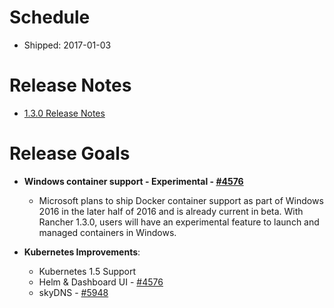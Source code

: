 # Schedule

* Shipped: 2017-01-03

# Release Notes

* [1.3.0 Release Notes](https://github.com/rancher/rancher/releases/tag/v1.3.0)

# Release Goals

* **Windows container support - Experimental - [#4576](https://github.com/rancher/rancher/issues/4576)**
  * Microsoft plans to ship Docker container support as part of Windows 2016 in the later half of 2016 and is already current in beta.  With Rancher 1.3.0, users will have an experimental feature to launch and managed containers in Windows.

* **Kubernetes Improvements**:
  * Kubernetes 1.5 Support
  * Helm & Dashboard UI - [#4576](https://github.com/rancher/rancher/issues/7003)
  * skyDNS - [#5948](https://github.com/rancher/rancher/issues/5948)